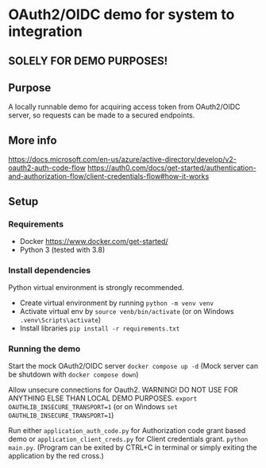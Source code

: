 # OAuth2/OIDC demo for system to integration

## SOLELY FOR DEMO PURPOSES!

## Purpose

A locally runnable demo for acquiring access token from OAuth2/OIDC server, so requests can be made to a secured endpoints.

## More info

https://docs.microsoft.com/en-us/azure/active-directory/develop/v2-oauth2-auth-code-flow
https://auth0.com/docs/get-started/authentication-and-authorization-flow/client-credentials-flow#how-it-works

## Setup

### Requirements

* Docker https://www.docker.com/get-started/
* Python 3 (tested with 3.8)

### Install dependencies

Python virtual environment is strongly recommended.

* Create virtual environment by running `python -m venv venv`
* Activate virtual env by `source venb/bin/activate` (or on Windows `.venv\Scripts\activate`)
* Install libraries `pip install -r requirements.txt`

### Running the demo

Start the mock OAuth2/OIDC server `docker compose up -d` (Mock server can be shutdown with `docker compose down`)

Allow unsecure connections for Oauth2. WARNING! DO NOT USE FOR ANYTHING ELSE THAN LOCAL DEMO PURPOSES. `export OAUTHLIB_INSECURE_TRANSPORT=1` (or on Windows `set OAUTHLIB_INSECURE_TRANSPORT=1`)

Run either `application_auth_code.py` for Authorization code grant based demo or `application_client_creds.py` for Client credentials grant. `python main.py`. (Program can be exited by CTRL+C in terminal or simply exiting the application by the red cross.)
